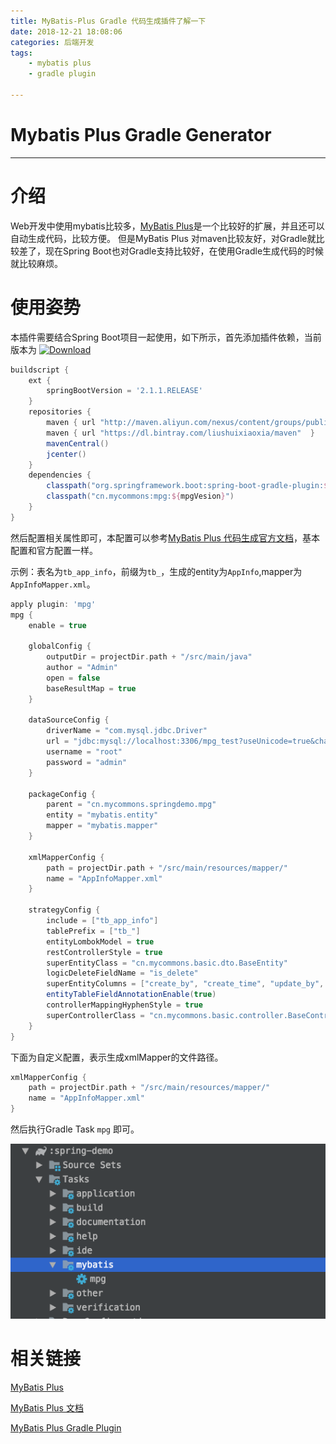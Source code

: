 ```yaml
---
title: MyBatis-Plus Gradle 代码生成插件了解一下
date: 2018-12-21 18:08:06
categories: 后端开发
tags:
    - mybatis plus
    - gradle plugin

---
```


# Mybatis Plus Gradle Generator

---

# 介绍

Web开发中使用mybatis比较多，[MyBatis Plus](https://mp.baomidou.com/)是一个比较好的扩展，并且还可以自动生成代码，比较方便。
但是MyBatis Plus 对maven比较友好，对Gradle就比较差了，现在Spring Boot也对Gradle支持比较好，在使用Gradle生成代码的时候就比较麻烦。

<!-- more -->

# 使用姿势

本插件需要结合Spring Boot项目一起使用，如下所示，首先添加插件依赖，当前版本为
[ ![Download](https://api.bintray.com/packages/liushuixiaoxia/maven/mpg/images/download.svg) ](https://bintray.com/liushuixiaoxia/maven/mpg/_latestVersion)

```groovy
buildscript {
    ext {
        springBootVersion = '2.1.1.RELEASE'
    }
    repositories {
        maven { url "http://maven.aliyun.com/nexus/content/groups/public/" }
        maven { url "https://dl.bintray.com/liushuixiaoxia/maven"  }
        mavenCentral()
        jcenter()
    }
    dependencies {
        classpath("org.springframework.boot:spring-boot-gradle-plugin:${springBootVersion}")
        classpath("cn.mycommons:mpg:${mpgVesion}")
    }
}
```

然后配置相关属性即可，本配置可以参考[MyBatis Plus 代码生成官方文档](https://mp.baomidou.com/guide/generator.html)，基本配置和官方配置一样。

示例：表名为`tb_app_info`，前缀为`tb_`，生成的entity为`AppInfo`,mapper为`AppInfoMapper.xml`。

```groovy
apply plugin: 'mpg'
mpg {
    enable = true

    globalConfig {
        outputDir = projectDir.path + "/src/main/java"
        author = "Admin"
        open = false
        baseResultMap = true
    }

    dataSourceConfig {
        driverName = "com.mysql.jdbc.Driver"
        url = "jdbc:mysql://localhost:3306/mpg_test?useUnicode=true&characterEncoding=utf8&useSSL=false"
        username = "root"
        password = "admin"
    }

    packageConfig {
        parent = "cn.mycommons.springdemo.mpg"
        entity = "mybatis.entity"
        mapper = "mybatis.mapper"
    }

    xmlMapperConfig {
        path = projectDir.path + "/src/main/resources/mapper/"
        name = "AppInfoMapper.xml"
    }

    strategyConfig {
        include = ["tb_app_info"]
        tablePrefix = ["tb_"]
        entityLombokModel = true
        restControllerStyle = true
        superEntityClass = "cn.mycommons.basic.dto.BaseEntity"
        logicDeleteFieldName = "is_delete"
        superEntityColumns = ["create_by", "create_time", "update_by", "update_time", "remark", "is_delete"]
        entityTableFieldAnnotationEnable(true)
        controllerMappingHyphenStyle = true
        superControllerClass = "cn.mycommons.basic.controller.BaseController"
    }
}
```

下面为自定义配置，表示生成xmlMapper的文件路径。

```groovy
xmlMapperConfig {
    path = projectDir.path + "/src/main/resources/mapper/"
    name = "AppInfoMapper.xml"
}
```

然后执行Gradle Task `mpg` 即可。

![mpg](https://raw.githubusercontent.com/LiushuiXiaoxia/mybatis-plus-gradle-generator/master/doc/1.png)

# 相关链接

[MyBatis Plus](https://mp.baomidou.com/)

[MyBatis Plus 文档](https://mp.baomidou.com/config/)

[MyBatis Plus Gradle Plugin](https://github.com/LiushuiXiaoxia/mybatis-plus-gradle-generator)